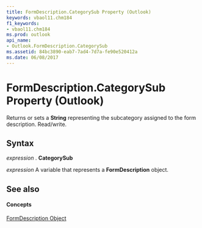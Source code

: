 ```yaml
---
title: FormDescription.CategorySub Property (Outlook)
keywords: vbaol11.chm184
f1_keywords:
- vbaol11.chm184
ms.prod: outlook
api_name:
- Outlook.FormDescription.CategorySub
ms.assetid: 84bc3890-eab7-7ad4-7d7a-fe90e520412a
ms.date: 06/08/2017
---
```



# FormDescription.CategorySub Property (Outlook)

Returns or sets a  **String** representing the subcategory assigned to the form description. Read/write.


## Syntax

 _expression_ . **CategorySub**

 _expression_ A variable that represents a **FormDescription** object.


## See also


#### Concepts


[FormDescription Object](formdescription-object-outlook.md)

